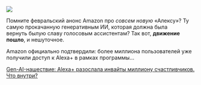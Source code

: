 <!--2025-06-24 13:25:15-->
<div class="yb">
  <div class="rss habr"><img src="https://habrastorage.org/getpro/habr/upload_files/b6d/d4e/373/b6dd4e3736548e17c74f333489160da9.jpg" /><p>Помните февральский анонс Amazon про <em>совсем новую</em> «Алексу»? Ту самую прокачанную генеративным ИИ, которая должна&nbsp;была вернуть&nbsp;былую славу голосовым ассистентам? Так вот, <strong>движение пошло</strong>, и нешуточное.</p><p>Amazon официально подтвердили: более миллиона пользователей уже получили доступ к&nbsp;Alexa+ в&nbsp;рамках программы... <p class="titl"><a href="https://habr.com/ru/companies/bothub/news/921420/?utm_source=habrahabr&utm_medium=rss&utm_campaign=921420">Gen-AI-нашествие: Alexa+ разослала инвайты миллиону счастливчиков. Что внутри?</a></p></div>
</div>
